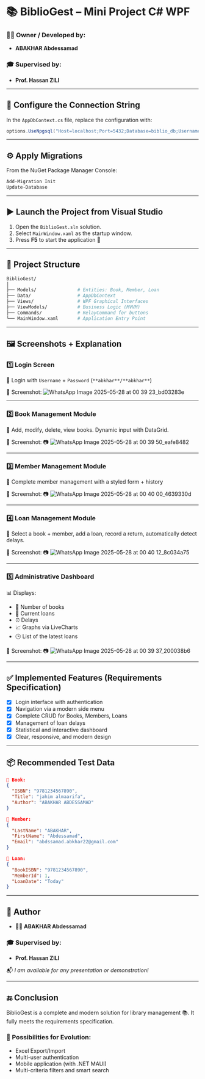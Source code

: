 # 📚 BiblioGest – Mini Project C# WPF

### 👨‍💻 Owner / Developed by:
- **ABAKHAR Abdessamad**

### 🎓 Supervised by:
- **Prof. Hassan ZILI**

---

## 🔧 Configure the Connection String

In the `AppDbContext.cs` file, replace the configuration with:

```csharp
options.UseNpgsql("Host=localhost;Port=5432;Database=biblio_db;Username=postgres;Password=YOUR_PASSWORD");
```

---

## ⚙️ Apply Migrations

From the NuGet Package Manager Console:

```powershell
Add-Migration Init
Update-Database
```

---

## ▶️ Launch the Project from Visual Studio

1.  Open the `BiblioGest.sln` solution.
2.  Select `MainWindow.xaml` as the startup window.
3.  Press **F5** to start the application 🚀

---

## 🧱 Project Structure

```bash
BiblioGest/
│
├── Models/               # Entities: Book, Member, Loan
├── Data/                 # AppDbContext
├── Views/                # WPF Graphical Interfaces
├── ViewModels/           # Business Logic (MVVM)
├── Commands/             # RelayCommand for buttons
└── MainWindow.xaml       # Application Entry Point
```

---

## 🖼️ Screenshots + Explanation

### 1️⃣ Login Screen

🔐 Login with `Username` + `Password` (`**abkhar**/**abkhar**`)

📌 Screenshot:
![WhatsApp Image 2025-05-28 at 00 39 23_bd03283e](https://github.com/user-attachments/assets/f1ffcfca-e0e4-467d-a0ab-738742742fb3)

---
### 2️⃣ Book Management Module

📘 Add, modify, delete, view books.
Dynamic input with DataGrid.

📌 Screenshot:
📷 ![WhatsApp Image 2025-05-28 at 00 39 50_eafe8482](https://github.com/user-attachments/assets/c48d73bb-e3b6-4314-b62a-3c1cbd74b89a)

---

### 3️⃣ Member Management Module

👤 Complete member management with a styled form + history

📌 Screenshot:
📷 ![WhatsApp Image 2025-05-28 at 00 40 00_4639330d](https://github.com/user-attachments/assets/5fa70e69-62dd-435a-837f-8ac6949c2ef2)


---

### 4️⃣ Loan Management Module

📅 Select a book + member, add a loan, record a return, automatically detect delays.

📌 Screenshot:
📷 ![WhatsApp Image 2025-05-28 at 00 40 12_8c034a75](https://github.com/user-attachments/assets/527c313e-cf28-4f13-921f-12b1a6b24eeb)


---

### 5️⃣ Administrative Dashboard

📊 Displays:
- 📘 Number of books
- 📅 Current loans
- ⏰ Delays
- 📈 Graphs via LiveCharts
- 🕒 List of the latest loans

📌 Screenshot:
📷 ![WhatsApp Image 2025-05-28 at 00 39 37_200038b6](https://github.com/user-attachments/assets/06d0aa10-e001-4a36-a239-003445048966)


---

## ✅ Implemented Features (Requirements Specification)

- [x] Login interface with authentication
- [x] Navigation via a modern side menu
- [x] Complete CRUD for Books, Members, Loans
- [x] Management of loan delays
- [x] Statistical and interactive dashboard
- [x] Clear, responsive, and modern design

---

## 📦 Recommended Test Data

```json
📘 Book:
{
  "ISBN": "9781234567890",
  "Title": "jahim almaarifa",
  "Author": "ABAKHAR ABDESSAMAD"
}

👤 Member:
{
  "LastName": "ABAKHAR",
  "FirstName": "Abdessamad",
  "Email": "abdssamad.abkhar22@gmail.com"
}

📅 Loan:
{
  "BookISBN": "9781234567890",
  "MemberId": 1,
  "LoanDate": "Today"
}
```

---

## 📌 Author

- 👨‍💻 **ABAKHAR Abdessamad**

### 🎓 Supervised by:
- **Prof. Hassan ZILI**

📬 _I am available for any presentation or demonstration!_

---

## 🔚 Conclusion

BiblioGest is a complete and modern solution for library management 📚.
It fully meets the requirements specification.

### 🚀 Possibilities for Evolution:
- Excel Export/Import
- Multi-user authentication
- Mobile application (with .NET MAUI)
- Multi-criteria filters and smart search
